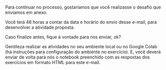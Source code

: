 Para continuar no processo, gostaríamos que você realizasse o desafio que enviamos em anexo. 

Você terá 48 horas a contar da data e horário do envio desse e-mail, para desenvolver a atividade proposta.

Caso finalize antes, fique à vontade para nos enviar, ok?

Gentileza realizar as atividades no seu ambiente local ou no Google Colab (há instruções para configuração do ambiente no exercício). E, você deverá enviar de volta para nós o notebook preenchido com as respostas dos exercícios em formato HTML para este e-mail.
